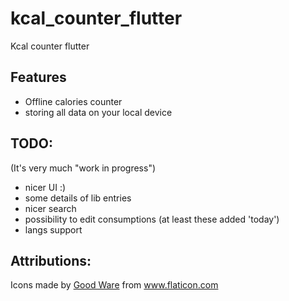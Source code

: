 # kcal_counter_flutter

Kcal counter flutter

## Features

- Offline calories counter
- storing all data on your local device

## TODO:

(It's very much "work in progress")

- nicer UI :)
- some details of lib entries
- nicer search
- possibility to edit consumptions (at least these added 'today')
- langs support

## Attributions:

Icons made by <a href="https://www.flaticon.com/authors/good-ware" title="Good Ware">Good Ware</a> from <a href="https://www.flaticon.com/" title="Flaticon">www.flaticon.com</a>